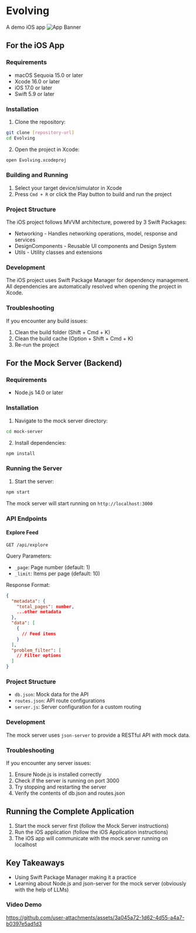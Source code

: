 # Evolving

A demo iOS app
![App Banner](https://github.com/user-attachments/assets/860a9e20-ec6d-4a72-847b-e84586bf10d5)

## For the iOS App

### Requirements
- macOS Sequoia 15.0 or later
- Xcode 16.0 or later
- iOS 17.0 or later
- Swift 5.9 or later

### Installation
1. Clone the repository:
```bash
git clone [repository-url]
cd Evolving
```

2. Open the project in Xcode:
```bash
open Evolving.xcodeproj
```

### Building and Running
1. Select your target device/simulator in Xcode
2. Press `Cmd + R` or click the Play button to build and run the project

### Project Structure
The iOS project follows MVVM architecture, powered by 3 Swift Packages:
- Networking - Handles networking operations, model, response and services
- DesignComponents - Reusable UI components and Design System
- Utils - Utility classes and extensions

### Development
The iOS project uses Swift Package Manager for dependency management. All dependencies are automatically resolved when opening the project in Xcode.

### Troubleshooting
If you encounter any build issues:
1. Clean the build folder (Shift + Cmd + K)
2. Clean the build cache (Option + Shift + Cmd + K)
3. Re-run the project

## For the Mock Server (Backend)

### Requirements
- Node.js 14.0 or later

### Installation
1. Navigate to the mock server directory:
```bash
cd mock-server
```

2. Install dependencies:
```bash
npm install
```

### Running the Server
1. Start the server:
```bash
npm start
```
The mock server will start running on `http://localhost:3000`

### API Endpoints

#### Explore Feed
```
GET /api/explore
```

Query Parameters:
- `_page`: Page number (default: 1)
- `_limit`: Items per page (default: 10)

Response Format:
```json
{
  "metadata": {
    "total_pages": number,
    ...other metadata
  },
  "data": [
    {
      // Feed items
    }
  ],
  "problem_filter": [
    // Filter options
  ]
}
```

### Project Structure
- `db.json`: Mock data for the API
- `routes.json`: API route configurations
- `server.js`: Server configuration for a custom routing

### Development
The mock server uses `json-server` to provide a RESTful API with mock data.

### Troubleshooting
If you encounter any server issues:
1. Ensure Node.js is installed correctly
2. Check if the server is running on port 3000
3. Try stopping and restarting the server
4. Verify the contents of db.json and routes.json

## Running the Complete Application
1. Start the mock server first (follow the Mock Server instructions)
2. Run the iOS application (follow the iOS Application instructions)
3. The iOS app will communicate with the mock server running on localhost

## Key Takeaways
- Using Swift Package Manager making it a practice
- Learning about Node.js and json-server for the mock server (obviously with the help of LLMs)

### Video Demo
https://github.com/user-attachments/assets/3a045a72-1d62-4d55-a4a7-b0397e5ad1d3

